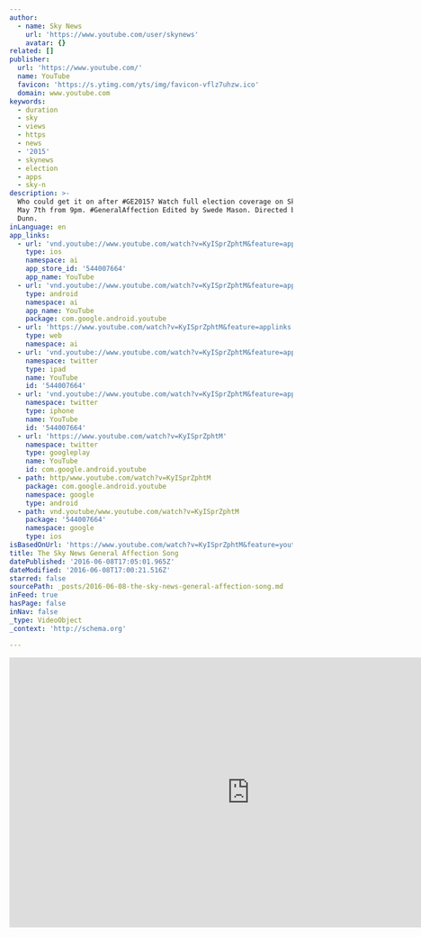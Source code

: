 ```yaml
---
author:
  - name: Sky News
    url: 'https://www.youtube.com/user/skynews'
    avatar: {}
related: []
publisher:
  url: 'https://www.youtube.com/'
  name: YouTube
  favicon: 'https://s.ytimg.com/yts/img/favicon-vflz7uhzw.ico'
  domain: www.youtube.com
keywords:
  - duration
  - sky
  - views
  - https
  - news
  - '2015'
  - skynews
  - election
  - apps
  - sky-n
description: >-
  Who could get it on after #GE2015? Watch full election coverage on Sky News,
  May 7th from 9pm. #GeneralAffection Edited by Swede Mason. Directed by Zoe
  Dunn.
inLanguage: en
app_links:
  - url: 'vnd.youtube://www.youtube.com/watch?v=KyISprZphtM&feature=applinks'
    type: ios
    namespace: ai
    app_store_id: '544007664'
    app_name: YouTube
  - url: 'vnd.youtube://www.youtube.com/watch?v=KyISprZphtM&feature=applinks'
    type: android
    namespace: ai
    app_name: YouTube
    package: com.google.android.youtube
  - url: 'https://www.youtube.com/watch?v=KyISprZphtM&feature=applinks'
    type: web
    namespace: ai
  - url: 'vnd.youtube://www.youtube.com/watch?v=KyISprZphtM&feature=applinks'
    namespace: twitter
    type: ipad
    name: YouTube
    id: '544007664'
  - url: 'vnd.youtube://www.youtube.com/watch?v=KyISprZphtM&feature=applinks'
    namespace: twitter
    type: iphone
    name: YouTube
    id: '544007664'
  - url: 'https://www.youtube.com/watch?v=KyISprZphtM'
    namespace: twitter
    type: googleplay
    name: YouTube
    id: com.google.android.youtube
  - path: http/www.youtube.com/watch?v=KyISprZphtM
    package: com.google.android.youtube
    namespace: google
    type: android
  - path: vnd.youtube/www.youtube.com/watch?v=KyISprZphtM
    package: '544007664'
    namespace: google
    type: ios
isBasedOnUrl: 'https://www.youtube.com/watch?v=KyISprZphtM&feature=youtu.be'
title: The Sky News General Affection Song
datePublished: '2016-06-08T17:05:01.965Z'
dateModified: '2016-06-08T17:00:21.516Z'
starred: false
sourcePath: _posts/2016-06-08-the-sky-news-general-affection-song.md
inFeed: true
hasPage: false
inNav: false
_type: VideoObject
_context: 'http://schema.org'

---
```

<iframe src="https://cdn.embedly.com/widgets/media.html?src=https%3A%2F%2Fwww.youtube.com%2Fembed%2FKyISprZphtM%3Ffeature%3Doembed&amp;url=http%3A%2F%2Fwww.youtube.com%2Fwatch%3Fv%3DKyISprZphtM&amp;image=https%3A%2F%2Fi.ytimg.com%2Fvi%2FKyISprZphtM%2Fhqdefault.jpg&amp;key=b7d04c9b404c499eba89ee7072e1c4f7&amp;type=text%2Fhtml&amp;schema=youtube" width="854" height="480" scrolling="no" frameborder="0" allowfullscreen="" style=""></iframe>